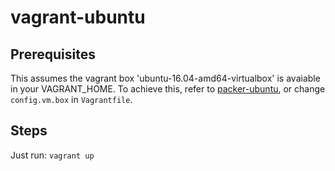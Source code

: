 # vagrant-ubuntu

## Prerequisites

This assumes the vagrant box 'ubuntu-16.04-amd64-virtualbox' is avaiable in your VAGRANT_HOME. To achieve this, refer to [packer-ubuntu](https://github.com/qinjunjerry/packer-ubuntu), or change `config.vm.box` in `Vagrantfile`.

## Steps
Just run: `vagrant up`
